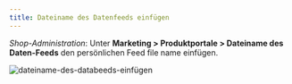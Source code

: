 ```yaml
---
title: Dateiname des Datenfeeds einfügen
---
```


*Shop-Administration*: Unter **Marketing > Produktportale > Dateiname des Daten-Feeds** den persönlichen Feed file name einfügen.

![dateiname-des-databeeds-einfügen](img/dateiname-des-databeeds-einfügen.png)